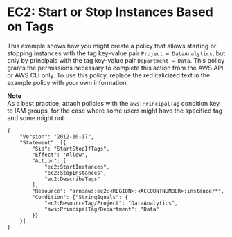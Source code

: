 # EC2: Start or Stop Instances Based on Tags<a name="reference_policies_examples_ec2-start-stop-tags"></a>

This example shows how you might create a policy that allows starting or stopping instances with the tag key–value pair `Project = DataAnalytics`, but only by principals with the tag key–value pair `Department = Data`\. This policy grants the permissions necessary to complete this action from the AWS API or AWS CLI only\. To use this policy, replace the red italicized text in the example policy with your own information\. 

**Note**  
As a best practice, attach policies with the `aws:PrincipalTag` condition key to IAM groups, for the case where some users might have the specified tag and some might not\. 

```
{
    "Version": "2012-10-17",
    "Statement": [{
        "Sid": "StartStopIfTags",
        "Effect": "Allow",
        "Action": [
            "ec2:StartInstances",
            "ec2:StopInstances",
            "ec2:DescribeTags"
        ],
        "Resource": "arn:aws:ec2:<REGION>:<ACCOUNTNUMBER>:instance/*",
        "Condition": {"StringEquals": {
            "ec2:ResourceTag/Project": "DataAnalytics",
            "aws:PrincipalTag/Department": "Data"
        }}
    }]
}
```